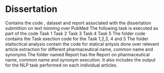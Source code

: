 # Dissertation
Contains the code , dataset and report associated with the dissertation submittion on text minning over PubMed
The following task is executed as part of the code
Task 1
Task 2
Task 3
Task 4
Task 5
The folder code contains the Task exection code for the Task 1,2,3, 4 and 5
The folder statisctical analysis contain the code for statical anlysis done over relevant article extraction for different pharmaceutical name, common name and synonyms
The folder named Report has the Report on pharmaceutical name, common name and synonym execution. It also includes the output for the NLP task performed on each individual articles.
